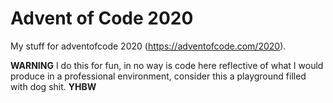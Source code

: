 # Advent of Code 2020

My stuff for adventofcode 2020 (https://adventofcode.com/2020).

**WARNING** I do this for fun, in no way is code here reflective of what I would produce in a professional environment, consider this a playground filled with dog shit. **YHBW**